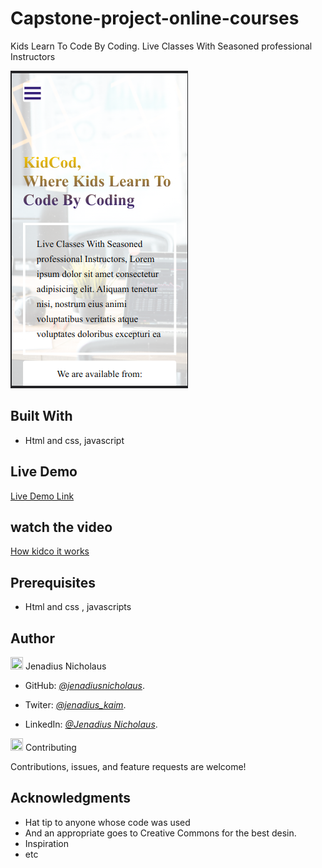 # Capstone-project-online-courses

Kids Learn To Code By Coding. Live Classes With Seasoned professional Instructors

![screenshot](assets/images/kidco.png)

## Built With

- Html and css, javascript

## Live Demo

[Live Demo Link](https://jenadiusnicholaus.github.io/capstone-project-online-courses/)

## watch the video

[How kidco it works](https://www.loom.com/share/7f6de4e05ec04af980631927e6816e14)

## Prerequisites

- Html and css , javascripts

## Author

<img src="https://github.githubassets.com/images/icons/emoji/unicode/1f464.png" width="20" height=" 20" /> Jenadius Nicholaus

- GitHub: *[@jenadiusnicholaus](https://github.com/jenadiusnicholaus/)*.

- Twiter: *[@jenadius_kaim](https://twitter.com/jenadius_kaim)*.

- LinkedIn: *[@Jenadius Nicholaus](https://www.linkedin.com/in/jenadius-nicholaus-73126819b/)*.

<img src="https://github.githubassets.com/images/icons/emoji/unicode/1f91d.png" width="20" height=" 20" /> Contributing

 Contributions, issues, and feature requests are welcome!

## Acknowledgments

- Hat tip to anyone whose code was used
- And an appropriate  goes to  Creative Commons for the best desin.  
- Inspiration
- etc